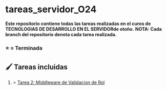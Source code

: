 # tareas_servidor_O24

**Este repositorio contiene todas las tareas realizadas en el curos de TECNOLOGIAS DE DESARROLLO EN EL SERVIDORde otoño.**
**NOTA: Cada branch del repositorio denota cada tarea realizada.**
### ⭐️ = Terminada

## 🖌️ Tareas incluidas
1. ⭐️ [Tarea 2: Middleware de Validacion de Rol](https://github.com/URSUS32/tareas_cliente_O24/tree/tarea1)

